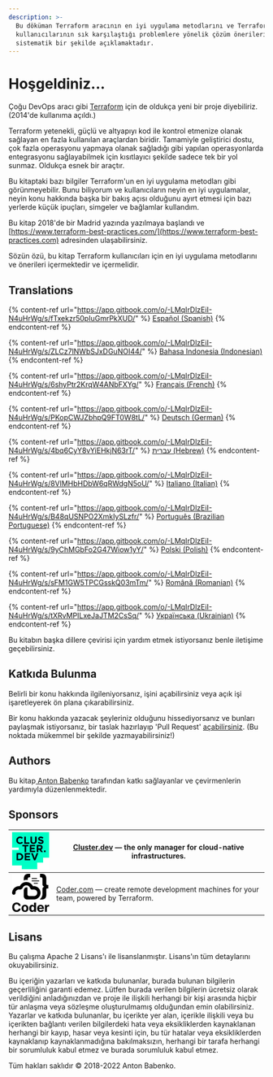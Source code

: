 ```yaml
---
description: >-
  Bu döküman Terraform aracının en iyi uygulama metodlarını ve Terraform
  kullanıcılarının sık karşılaştığı problemlere yönelik çözüm önerilerini
  sistematik bir şekilde açıklamaktadır.
---
```


# Hoşgeldiniz...

Çoğu DevOps aracı gibi [Terraform](https://www.terraform.io/) için de oldukça yeni bir proje diyebiliriz. (2014'de kullanıma açıldı.)

Terraform yetenekli, güçlü ve altyapıyı kod ile kontrol etmenize olanak sağlayan en fazla kullanılan araçlardan biridir. Tamamiyle geliştirici dostu, çok fazla operasyonu yapmaya olanak sağladığı gibi yapılan operasyonlarda entegrasyonu sağlayabilmek için kısıtlayıcı şekilde sadece tek bir yol sunmaz. Oldukça esnek bir araçtır.

Bu kitaptaki bazı bilgiler Terraform'un en iyi uygulama metodları gibi görünmeyebilir. Bunu biliyorum ve kullanıcıların neyin en iyi uygulamalar, neyin konu hakkında başka bir bakış açısı olduğunu ayırt etmesi için bazı yerlerde küçük ipuçları, simgeler ve bağlamlar kullandım.

Bu kitap 2018'de bir Madrid yazında yazılmaya başlandı ve  [https://www.terraform-best-practices.com/](https://www.terraform-best-practices.com) adresinden ulaşabilirsiniz.

Sözün özü, bu kitap Terraform kullanıcıları için en iyi uygulama metodlarını ve önerileri içermektedir ve içermelidir.

## Translations

{% content-ref url="https://app.gitbook.com/o/-LMqIrDlzEiI-N4uHrWg/s/fTxekzr50pIuGmrPkXUD/" %}
[Español (Spanish)](https://app.gitbook.com/o/-LMqIrDlzEiI-N4uHrWg/s/fTxekzr50pIuGmrPkXUD/)
{% endcontent-ref %}

{% content-ref url="https://app.gitbook.com/o/-LMqIrDlzEiI-N4uHrWg/s/ZLCz7lNWbSJxDGuNOI44/" %}
[Bahasa Indonesia (Indonesian)](https://app.gitbook.com/o/-LMqIrDlzEiI-N4uHrWg/s/ZLCz7lNWbSJxDGuNOI44/)
{% endcontent-ref %}

{% content-ref url="https://app.gitbook.com/o/-LMqIrDlzEiI-N4uHrWg/s/6shyPtr2KrqW4ANbFXYg/" %}
[Français (French)](https://app.gitbook.com/o/-LMqIrDlzEiI-N4uHrWg/s/6shyPtr2KrqW4ANbFXYg/)
{% endcontent-ref %}

{% content-ref url="https://app.gitbook.com/o/-LMqIrDlzEiI-N4uHrWg/s/PKopCWJZbhpQ9FT0W8tL/" %}
[Deutsch (German)](https://app.gitbook.com/o/-LMqIrDlzEiI-N4uHrWg/s/PKopCWJZbhpQ9FT0W8tL/)
{% endcontent-ref %}

{% content-ref url="https://app.gitbook.com/o/-LMqIrDlzEiI-N4uHrWg/s/4bq6CyY8vYiEHkjN63rT/" %}
[עברית (Hebrew)](https://app.gitbook.com/o/-LMqIrDlzEiI-N4uHrWg/s/4bq6CyY8vYiEHkjN63rT/)
{% endcontent-ref %}

{% content-ref url="https://app.gitbook.com/o/-LMqIrDlzEiI-N4uHrWg/s/8VlMHbHDbW6qRWdgN5oU/" %}
[Italiano (Italian)](https://app.gitbook.com/o/-LMqIrDlzEiI-N4uHrWg/s/8VlMHbHDbW6qRWdgN5oU/)
{% endcontent-ref %}

{% content-ref url="https://app.gitbook.com/o/-LMqIrDlzEiI-N4uHrWg/s/B48qUSNPO2XmkIySLzfr/" %}
[Português (Brazilian Portuguese)](https://app.gitbook.com/o/-LMqIrDlzEiI-N4uHrWg/s/B48qUSNPO2XmkIySLzfr/)
{% endcontent-ref %}

{% content-ref url="https://app.gitbook.com/o/-LMqIrDlzEiI-N4uHrWg/s/9yChMGbFo2G47Wiow1yY/" %}
[Polski (Polish)](https://app.gitbook.com/o/-LMqIrDlzEiI-N4uHrWg/s/9yChMGbFo2G47Wiow1yY/)
{% endcontent-ref %}

{% content-ref url="https://app.gitbook.com/o/-LMqIrDlzEiI-N4uHrWg/s/sFM1GW5TPCGsskQ03mTm/" %}
[Română (Romanian)](https://app.gitbook.com/o/-LMqIrDlzEiI-N4uHrWg/s/sFM1GW5TPCGsskQ03mTm/)
{% endcontent-ref %}

{% content-ref url="https://app.gitbook.com/o/-LMqIrDlzEiI-N4uHrWg/s/tXRvMPILxeJaJTM2CsSq/" %}
[Українська (Ukrainian)](https://app.gitbook.com/o/-LMqIrDlzEiI-N4uHrWg/s/tXRvMPILxeJaJTM2CsSq/)
{% endcontent-ref %}

Bu kitabın başka dillere çevirisi için yardım etmek istiyorsanız benle iletişime geçebilirsiniz.

## Katkıda Bulunma

Belirli bir konu hakkında ilgileniyorsanız, işini açabilirsiniz veya açık işi işaretleyerek ön plana çıkarabilirsiniz.

Bir konu hakkında yazacak şeyleriniz olduğunu hissediyorsanız ve bunları paylaşmak istiyorsanız, bir taslak hazırlayıp 'Pull Request' [açabilirsiniz](https://github.com/antonbabenko/terraform-best-practices/issues). (Bu noktada mükemmel bir şekilde yazmayabilirsiniz!)

## Authors

Bu kitap[ Anton Babenko](https://github.com/antonbabenko) tarafından katkı sağlayanlar ve çevirmenlerin yardımıyla düzenlenmektedir.

## Sponsors

| [![](.gitbook/assets/cluster-dev-logo-site.png)](https://cluster.dev) | [Cluster.dev](http://cluster.dev) — the only manager for cloud-native infrastructures.                   |
| --------------------------------------------------------------------- | -------------------------------------------------------------------------------------------------------- |
| [![](.gitbook/assets/coder-logo-for-sponsor.png)](http://coder.com/)  | [Coder.com](http://coder.com/) — create remote development machines for your team, powered by Terraform. |

## Lisans

Bu çalışma Apache 2 Lisans'ı ile lisanslanmıştır. Lisans'ın tüm detaylarını okuyabilirsiniz.

Bu içeriğin yazarları ve katkıda bulunanlar, burada bulunan bilgilerin geçerliliğini garanti edemez. Lütfen burada verilen bilgilerin ücretsiz olarak verildiğini anladığınızdan ve proje ile ilişkili herhangi bir kişi arasında hiçbir tür anlaşma veya sözleşme oluşturulmamış olduğundan emin olabilirsiniz. Yazarlar ve katkıda bulunanlar, bu içerikte yer alan, içerikle ilişkili veya bu içerikten bağlantı verilen bilgilerdeki hata veya eksikliklerden kaynaklanan herhangi bir kayıp, hasar veya kesinti için, bu tür hatalar veya eksikliklerden kaynaklanıp kaynaklanmadığına bakılmaksızın, herhangi bir tarafa herhangi bir sorumluluk kabul etmez ve burada sorumluluk kabul etmez.

Tüm hakları saklıdır © 2018-2022 Anton Babenko.
